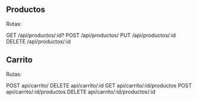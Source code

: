 ## Productos

Rutas:

GET     /api/productos/:id?
POST    /api/productos/
PUT     /api/productos/:id
DELETE  /api/productos/:id

## Carrito

Rutas:

POST    api/carrito/
DELETE  api/carrito/:id
GET     api/carrito/:id/productos
POST    api/carrito/:id/productos
DELETE  api/carrito/:id/productos/:id